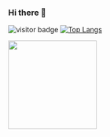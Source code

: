 ### Hi there 👋

![visitor badge](https://visitor-badge.glitch.me/badge?page_id=LSiccha.LSiccha&left_color=red&right_color=green&left_text=HelloVisitors)
[![Top Langs](https://github-readme-stats.vercel.app/api/top-langs/?username=LSiccha)](https://github.com/anuraghazra/github-readme-stats)

<img height="180em" src="https://github-readme-stats.vercel.app/api?username=LSiccha&show_icons=true&hide_border=true&&count_private=true&include_all_commits=true" />

<!--
**LSiccha/LSiccha** is a ✨ _special_ ✨ repository because its `README.md` (this file) appears on your GitHub profile.

Here are some ideas to get you started:

- 🔭 I’m currently working on ...
- 🌱 I’m currently learning ...
- 👯 I’m looking to collaborate on ...
- 🤔 I’m looking for help with ...
- 💬 Ask me about ...
- 📫 How to reach me: ...
- 😄 Pronouns: ...
- ⚡ Fun fact: ...
-->
